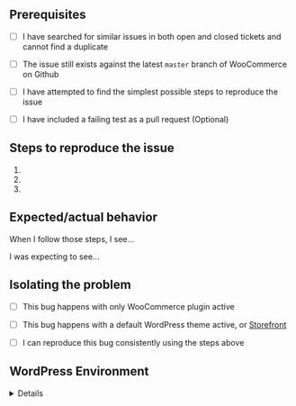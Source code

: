 <!-- Hi there! This form is for reporting bugs and issues specific to the WooCommerce plugin. This is not a support portal. If you need technical support from a human being, please submit a ticket via the helpdesk instead: https://woocommerce.com/contact-us/ -->

<!-- Usage questions can also be directed to the public support forum here: (https://wordpress.org/support/plugin/woocommerce), unless this is a question about a premium extension in which case you should use the helpdesk: https://woocommerce.com/my-account/tickets/ -->

<!-- If you have a feature request, submit it to: http://ideas.woocommerce.com/forums/133476-woocommerce -->

<!-- Please be as descriptive as possible; issues lacking the below details, or for any other reason than to report a bug, may be closed without action. -->



## Prerequisites

<!-- Mark completed items with an [x] -->

- [ ] I have searched for similar issues in both open and closed tickets and cannot find a duplicate
- [ ] The issue still exists against the latest `master` branch of WooCommerce on Github
- [ ] I have attempted to find the simplest possible steps to reproduce the issue
- [ ] I have included a failing test as a pull request (Optional)



## Steps to reproduce the issue

<!-- We need to be able to reproduce the bug in order to fix it so please be descriptive! -->

1.
2.
3.



## Expected/actual behavior

When I follow those steps, I see...

I was expecting to see...



## Isolating the problem

<!-- Mark completed items with an [x] -->

- [ ] This bug happens with only WooCommerce plugin active
- [ ] This bug happens with a default WordPress theme active, or [Storefront](https://woocommerce.com/storefront/)
- [ ] I can reproduce this bug consistently using the steps above



## WordPress Environment

<details>
```
Copy and paste the system status report from **WooCommerce > System Status** in WordPress admin here.
```
</details>
